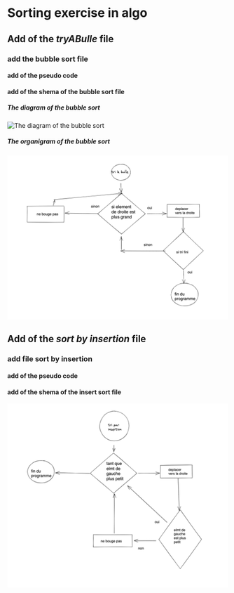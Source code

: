 # Sorting exercise in algo

## Add of the *tryABulle* file

### add **the bubble sort** file
#### add of **the pseudo code**
#### add of **the shema of the bubble sort file**
##### The diagram of the bubble sort
![The diagram of the bubble sort](BubbleSort.png "Bubble sort")

##### The organigram of the bubble sort
![The organigram of the bubble sort](tri-a-bulle.png "Bubble sort")

## Add of the *sort by insertion* file 

### add file **sort by insertion**
#### add of **the pseudo code**
#### add of the shema of **the insert sort** file

![The organigram of the insert sort](tri-par-insertion.png "Bubble sort")
